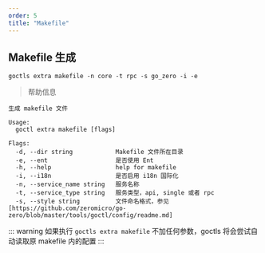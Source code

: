 ```yaml
---
order: 5
title: "Makefile"
---
```


## Makefile 生成

```shell
goctls extra makefile -n core -t rpc -s go_zero -i -e
```

> 帮助信息

```shell
生成 makefile 文件

Usage:
  goctl extra makefile [flags]

Flags:
  -d, --dir string            Makefile 文件所在目录
  -e, --ent                   是否使用 Ent
  -h, --help                  help for makefile
  -i, --i18n                  是否启用 i18n 国际化
  -n, --service_name string   服务名称
  -t, --service_type string   服务类型，api, single 或者 rpc
  -s, --style string          文件命名格式，参见 [https://github.com/zeromicro/go-zero/blob/master/tools/goctl/config/readme.md]
```

::: warning
如果执行 `goctls extra makefile` 不加任何参数，goctls 将会尝试自动读取原 makefile 内的配置
:::
